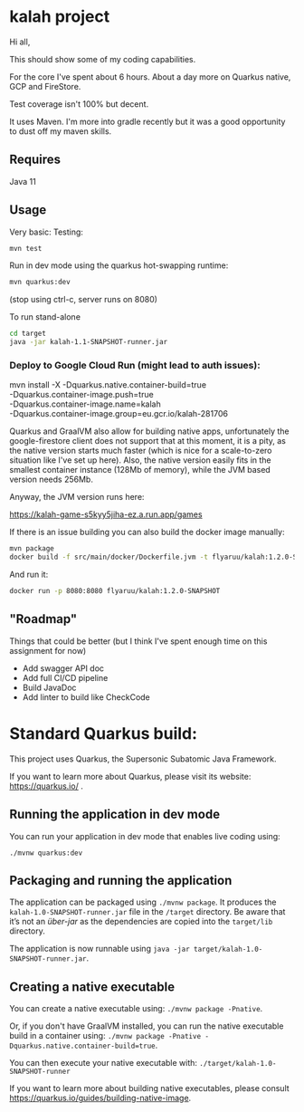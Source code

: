 # kalah project

Hi all, 

This should show some of my coding capabilities.

For the core I've spent about 6 hours.
About a day more on Quarkus native, GCP and FireStore.

Test coverage isn't 100% but decent.

It uses Maven. I'm more into gradle recently but it was a good opportunity to dust off my maven skills.

## Requires
Java 11

## Usage
Very basic:
Testing:

```bash
mvn test
```

Run in dev mode using the quarkus hot-swapping runtime:
```bash
mvn quarkus:dev
```
(stop using ctrl-c, server runs on 8080)

To run stand-alone
```bash
cd target
java -jar kalah-1.1-SNAPSHOT-runner.jar
```

### Deploy to Google Cloud Run (might lead to auth issues):
mvn install -X -Dquarkus.native.container-build=true \
    -Dquarkus.container-image.push=true \
    -Dquarkus.container-image.name=kalah \
    -Dquarkus.container-image.group=eu.gcr.io/kalah-281706


Quarkus and GraalVM also allow for building native apps, unfortunately the google-firestore client does not support that at this moment, it is a pity, as the native version starts much
faster (which is nice for a scale-to-zero situation like I've set up here).
Also, the native version easily fits in the smallest container instance (128Mb of memory), while the JVM based version needs 256Mb.

Anyway, the JVM version runs here:

https://kalah-game-s5kyy5jiha-ez.a.run.app/games

If there is an issue building you can also build the docker image manually:
```bash
mvn package
docker build -f src/main/docker/Dockerfile.jvm -t flyaruu/kalah:1.2.0-SNAPSHOT .
```
And run it:
```bash
docker run -p 8080:8080 flyaruu/kalah:1.2.0-SNAPSHOT
```

## "Roadmap"
Things that could be better (but I think I've spent enough time on this assignment for now)
 - Add swagger API doc
 - Add full CI/CD pipeline
 - Build JavaDoc
 - Add linter to build like CheckCode
 

# Standard Quarkus build:

This project uses Quarkus, the Supersonic Subatomic Java Framework.

If you want to learn more about Quarkus, please visit its website: https://quarkus.io/ .

## Running the application in dev mode

You can run your application in dev mode that enables live coding using:
```
./mvnw quarkus:dev
```

## Packaging and running the application

The application can be packaged using `./mvnw package`.
It produces the `kalah-1.0-SNAPSHOT-runner.jar` file in the `/target` directory.
Be aware that it’s not an _über-jar_ as the dependencies are copied into the `target/lib` directory.

The application is now runnable using `java -jar target/kalah-1.0-SNAPSHOT-runner.jar`.

## Creating a native executable

You can create a native executable using: `./mvnw package -Pnative`.

Or, if you don't have GraalVM installed, you can run the native executable build in a container using: `./mvnw package -Pnative -Dquarkus.native.container-build=true`.

You can then execute your native executable with: `./target/kalah-1.0-SNAPSHOT-runner`

If you want to learn more about building native executables, please consult https://quarkus.io/guides/building-native-image.